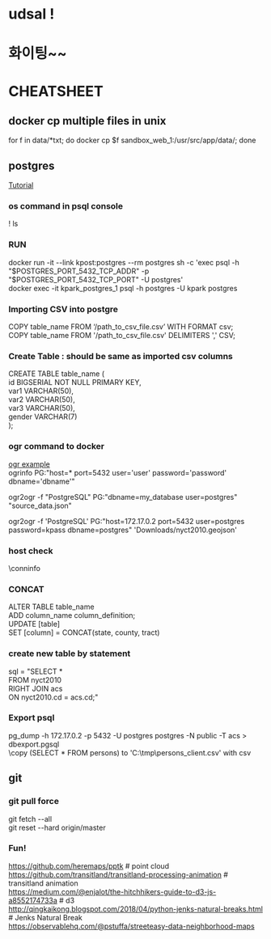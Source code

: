 # udsal !
# 화이팅~~

# CHEATSHEET

## docker cp multiple files in unix
for f in data/*txt; do docker cp $f sandbox_web_1:/usr/src/app/data/; done

## postgres
[Tutorial](https://www.saltycrane.com/blog/2019/01/how-run-postgresql-docker-mac-local-development/)

### os command in psql console
\! ls

### RUN
docker run -it --link kpost:postgres --rm postgres sh -c 'exec psql -h "$POSTGRES_PORT_5432_TCP_ADDR" -p "$POSTGRES_PORT_5432_TCP_PORT" -U postgres' \
docker exec -it kpark_postgres_1 psql -h postgres -U kpark postgres

### Importing CSV into postgre
COPY table_name FROM ‘/path_to_csv_file.csv’ WITH FORMAT csv; <br>
COPY table_name FROM '/path_to_csv_file.csv' DELIMITERS ',' CSV; <br>

### Create Table : should be same as imported csv columns
CREATE TABLE table_name ( \
id BIGSERIAL NOT NULL PRIMARY KEY, \
var1 VARCHAR(50), \
var2 VARCHAR(50), \
var3 VARCHAR(50), \
gender VARCHAR(7) \
);

### ogr command to docker
[ogr example](https://morphocode.com/using-ogr2ogr-convert-data-formats-geojson-postgis-esri-geodatabase-shapefiles/) <br>
ogrinfo PG:"host=* port=5432 user='user' password='password' dbname='dbname'" <br>

ogr2ogr -f "PostgreSQL" PG:"dbname=my_database user=postgres" "source_data.json" <br>

ogr2ogr -f 'PostgreSQL' PG:"host=172.17.0.2 port=5432 user=postgres password=kpass dbname=postgres" 'Downloads/nyct2010.geojson'

### host check
\conninfo <br>

### CONCAT
  ALTER TABLE table_name \
  ADD column_name column_definition; \
  UPDATE [table] \
  SET [column] = CONCAT(state, county, tract)

### create new table by statement
  sql = "SELECT * \
  FROM nyct2010 \
  RIGHT JOIN acs \
  ON nyct2010.cd = acs.cd;"

### Export psql
pg_dump -h 172.17.0.2 -p 5432 -U postgres postgres -N public -T acs > dbexport.pgsql \
\copy (SELECT * FROM persons) to 'C:\tmp\persons_client.csv' with csv

## git
### git pull force
git fetch --all \
git reset --hard origin/master

### Fun!
https://github.com/heremaps/pptk # point cloud \
https://github.com/transitland/transitland-processing-animation # transitland animation \
https://medium.com/@enjalot/the-hitchhikers-guide-to-d3-js-a8552174733a # d3 \
http://qingkaikong.blogspot.com/2018/04/python-jenks-natural-breaks.html # Jenks Natural Break \
https://observablehq.com/@pstuffa/streeteasy-data-neighborhood-maps
